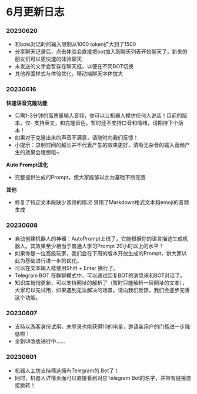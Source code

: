 # 6月更新日志

### 20230620

* 和bots对话时的输入限制从1000 token扩大到了1500
* 分享聊天记录后，点击体验会直接把bot加入到聊天列表开始聊天了，新来的朋友们可以更快速的体验聊天
* 未发送的文字会暂存在聊天框，以便在不同BOT切换
* 其他界面样式与体验优化，移动端聊天字体放大

### 20230616

**快速语音克隆功能**&#x20;

* 只需1-3分钟的高质量输入音频，你可以让机器人模仿任何人说话！目前的版本，仅- 支持英文，和克隆音色，暂时还不支持口音和情绪，请期待下个版本！&#x20;
* 如果对于克隆出来的声音不满意，请随时向我们反馈！&#x20;
* 小提示：录制时间的越长并不代表产生的效果更好，清晰无杂音的输入音频产生的效果会理想哦\~

**Auto Prompt进化**&#x20;

* 完整提供生成的Prompt，使大家能够以此为基础不断完善

**其他**&#x20;

* 修复了特定文本段缺少音频的情况 禁用了Markdown格式文本和emoji的音频生成

### 20230608

* 自动创建机器人的神器：AutoPrompt上线了，它能根据你的语言描述生成机器人。其效果至少相当于普通人学习Prompt 20小时以上的水平！
* 如果你是一位高级玩家，我们会在下周的版本开放生成的Prompt，供大家以此为基础进行进一步的优化。
* 可以在文本输入框使用Shift + Enter 换行了。
* Telegram BOT 在群聊模式中，可以通过回复BOT的消息来和BOT对话了。
* 知识库悄悄更新，可以支持网址的解析了（暂时只能解析一层网址的文本），大家可以先试用，如果遇到无法解决的场景，请向我们反馈，我们会逐步完善这个功能。

### 20230607

* 支持以游客身份试用，未登录也能获得10的电量，邀请新用户的门槛进一步降低啦！
* 全新UI改版进行中……

### 20230601

* 机器人工坊支持筛选拥有Telegram的 Bot了！
* 同时，机器人详情页面可以直接看到对应Telegram Bot的名字，并带有链接直接跳转！
